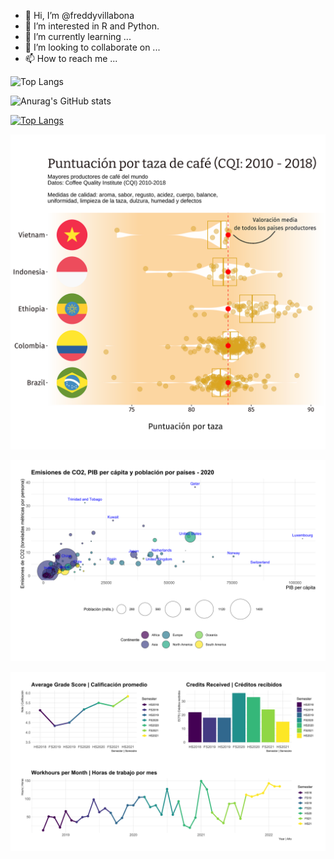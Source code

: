 - 👋 Hi, I’m @freddyvillabona
- 👀 I’m interested in R and Python.
- 🌱 I’m currently learning ...
- 💞️ I’m looking to collaborate on ...
- 📫 How to reach me ...


![Top Langs](https://github-readme-stats.vercel.app/api/top-langs/?username=freddyvillabona&layout=compact)

![Anurag's GitHub stats](https://github-readme-stats.vercel.app/api?username=freddyvillabona&show_icons=true&theme=transparent)

[![Top Langs](https://github-readme-stats.vercel.app/api/top-langs/?username=freddyvillabona)](https://github.com/freddyvillabona/github-readme-stats)


![Alt text](https://github.com/freddyvillabona/fv/blob/main/posts/coffee/cafe1.png)


![Alt text](https://github.com/freddyvillabona/CO2_PIB_Population/blob/master/image.svg)

![Alt text](https://github.com/freddyvillabona/notes_ggplot2/blob/master/img.svg)

<!---
freddyvillabona/freddyvillabona is a ✨ special ✨ repository because its `README.md` (this file) appears on your GitHub profile.
You can click the Preview link to take a look at your changes.
--->
